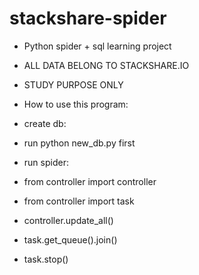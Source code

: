 # stackshare-spider
* Python spider + sql learning project


* ALL DATA BELONG TO STACKSHARE.IO
* STUDY PURPOSE ONLY

* How to use this program:
* create db:
* run python new_db.py first

* run spider:
* from controller import controller
* from controller import task

* controller.update_all()
* task.get_queue().join()
* task.stop()

